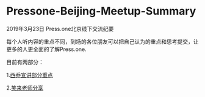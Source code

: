 # Pressone-Beijing-Meetup-Summary
2019年3月23日 Press.one北京线下交流纪要

每个人听内容的重点不同，到场的各位朋友可以把自己认为的重点和思考提交，让更多的人更全面的了解Press.one. 

目前有两部分：

1.[西乔宣讲部分重点](https://github.com/jimobuyu/Pressone-Beijing-Meetup-Summary/blob/master/%E8%A5%BF%E6%A1%A5%E5%AE%A3%E8%AE%B2%E9%83%A8%E5%88%86%E9%87%8D%E7%82%B9.md)

2.[笑来老师分享](https://github.com/jimobuyu/Pressone-Beijing-Meetup-Summary/blob/master/%E5%90%AC%E7%AC%91%E6%9D%A5%E5%88%86%E4%BA%AB%E6%84%9F%E5%8F%97.md)
